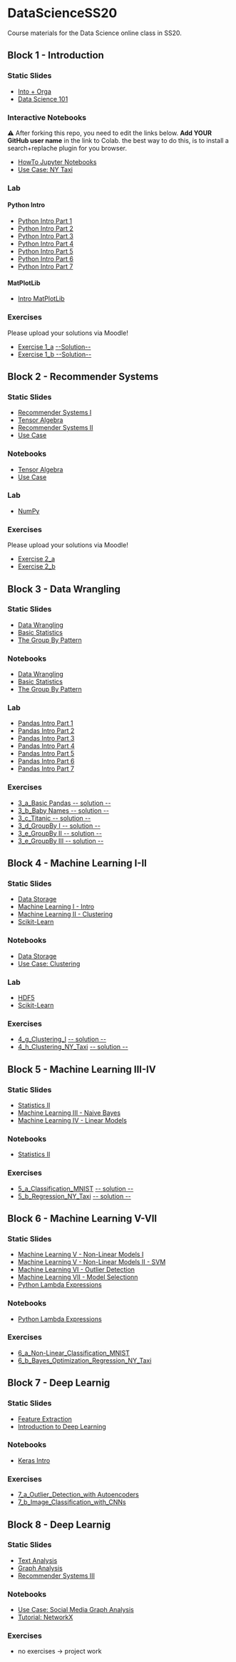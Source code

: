 # DataScienceSS20
Course materials for the Data Science online class in SS20.

## Block 1 - Introduction
### Static Slides
* [Into + Orga](Slides/01_a_Intro_and_Orga.pdf)
* [Data Science 101](Slides/01_b_Data_Science_101.pdf)

### Interactive Notebooks
:warning: After forking this repo, you need to edit the links below. **Add YOUR GitHub user name** in the link to Colab. the  best way to do this, is to install a search+replache plugin for you browser.

* [HowTo Jupyter Notebooks](https://colab.research.google.com/github/mrmarthy/DataScienceSS20/blob/master/Notebooks/01_a_Jupyter-Intro.ipynb)
* [Use Case: NY Taxi](https://colab.research.google.com/github/mrmarthy/DataScienceSS20/blob/master/Notebooks/01_b_UseCase_NY_Taxi.ipynb)

### Lab
#### Python Intro
* [Python Intro Part 1](https://colab.research.google.com/github/mrmarthy/DataScienceSS20/blob/master/Notebooks/01_c_Python-Intro/01_variables.ipynb)
* [Python Intro Part 2](https://colab.research.google.com/github/mrmarthy/DataScienceSS20/blob/master/Notebooks/01_c_Python-Intro/02_strings.ipynb)
* [Python Intro Part 3](https://colab.research.google.com/github/mrmarthy/DataScienceSS20/blob/master/Notebooks/01_c_Python-Intro/03_data_structures.ipynb)
* [Python Intro Part 4](https://colab.research.google.com/github/mrmarthy/DataScienceSS20/blob/master/Notebooks/01_c_Python-Intro/04_control_flow.ipynb)
* [Python Intro Part 5](https://colab.research.google.com/github/mrmarthy/DataScienceSS20/blob/master/Notebooks/01_c_Python-Intro/05_functions.ipynb)
* [Python Intro Part 6](https://colab.research.google.com/github/mrmarthy/DataScienceSS20/blob/master/Notebooks/01_c_Python-Intro/06_classes.ipynb)
* [Python Intro Part 7](https://colab.research.google.com/github/mrmarthy/DataScienceSS20/blob/master/Notebooks/01_c_Python-Intro/07_modules.ipynb)
#### MatPlotLib
* [Intro MatPlotLib](https://colab.research.google.com/github/mrmarthy/DataScienceSS20/blob/master/Notebooks/01_d_MatplotLib-Intro/Matplotlib-Intro.ipynb)

### Exercises
Please upload your solutions via Moodle!
* [Exercise 1_a](https://colab.research.google.com/github/mrmarthy/DataScienceSS20/blob/master/Exercises/1_a_Python.ipynb) [--Solution--](https://colab.research.google.com/github/mrmarthy/DataScienceSS20/blob/master/Exercises/1_a_Solution.ipynb)
* [Exercise 1_b](https://colab.research.google.com/github/mrmarthy/DataScienceSS20/blob/master/Exercises/1_b_MatplotLib.ipynb)[ --Solution--](https://colab.research.google.com/github/mrmarthy/DataScienceSS20/blob/master/Exercises/1_b-Solution.ipynb)

## Block 2 - Recommender Systems

### Static Slides
* [Recommender Systems I](Slides/02_a_Recommender_Systems_I.pdf)
* [Tensor Algebra](Slides/02_b_Tensor_Algebra.pdf )
* [Recommender Systems II](Slides/02_c_Recommender_Systems_II.pdf)
* [Use Case](Slides/02_d_Use_Case_Recommender_System.pdf)

### Notebooks
* [Tensor Algebra](https://colab.research.google.com/github/mrmarthy/DataScienceSS20/blob/master/Notebooks/02_b_Tensor_Algebra.ipynb)
* [Use Case](https://colab.research.google.com/github/mrmarthy/DataScienceSS20/blob/master/Notebooks/02_c_UseCase_RecommendationSystems.ipynb)

### Lab
* [NumPy](https://colab.research.google.com/github/mrmarthy/DataScienceSS20/blob/master/Notebooks/02_d_Numpy.ipynb)


### Exercises
Please upload your solutions via Moodle!
* [Exercise 2_a](https://colab.research.google.com/github/mrmarthy/DataScienceSS20/blob/master/Exercises/2_a_Numpy.ipynb)
* [Exercise 2_b](https://colab.research.google.com/github/mrmarthy/DataScienceSS20/blob/master/Exercises/2_b_Recommender_SVD.ipynb)

## Block 3 - Data Wrangling

### Static Slides
* [Data Wrangling](Slides/03_a_Data_Wrangling.pdf)
* [Basic Statistics](Slides/03_b_Basic_Statistics.pdf)
* [The Group By Pattern](Slides/03_c_Group_By.pdf)


### Notebooks
* [Data Wrangling](https://colab.research.google.com/github/mrmarthy/DataScienceSS20/blob/master/Notebooks/3_a_Data_Wrangling.ipynb)
* [Basic Statistics](https://colab.research.google.com/github/mrmarthy/DataScienceSS20/blob/master/Notebooks/3_b_Basic_Statistics.ipynb)
* [The Group By Pattern](https://colab.research.google.com/github/mrmarthy/DataScienceSS20/blob/master/Notebooks/3_c_GroupBy.ipynb)

### Lab
* [Pandas Intro Part 1](https://colab.research.google.com/github/mrmarthy/DataScienceSS20/blob/master/Notebooks/03_c_Pandas-Intro/pandas_01.ipynb)
* [Pandas Intro Part 2](https://colab.research.google.com/github/mrmarthy/DataScienceSS20/blob/master/Notebooks/03_c_Pandas-Intro/pandas_02.ipynb)
* [Pandas Intro Part 3](https://colab.research.google.com/github/mrmarthy/DataScienceSS20/blob/master/Notebooks/03_c_Pandas-Intro/pandas_03.ipynb)
* [Pandas Intro Part 4](https://colab.research.google.com/github/mrmarthy/DataScienceSS20/blob/master/Notebooks/03_c_Pandas-Intro/pandas_04.ipynb)
* [Pandas Intro Part 5](https://colab.research.google.com/github/mrmarthy/DataScienceSS20/blob/master/Notebooks/03_c_Pandas-Intro/pandas_05.ipynb)
* [Pandas Intro Part 6](https://colab.research.google.com/github/mrmarthy/DataScienceSS20/blob/master/Notebooks/03_c_Pandas-Intro/pandas_06.ipynb)
* [Pandas Intro Part 7](https://colab.research.google.com/github/mrmarthy/DataScienceSS20/blob/master/Notebooks/03_c_Pandas-Intro/pandas_07.ipynb)

### Exercises
* [3_a_Basic Pandas](https://colab.research.google.com/github/mrmarthy/DataScienceSS20/blob/master/Exercises/3_a_Basic_Pandas.ipynb)[ -- solution --](https://colab.research.google.com/github/mrmarthy/DataScienceSS20/blob/master/Exercises/3_a_solution.ipynb)
* [3_b_Baby Names](https://colab.research.google.com/github/mrmarthy/DataScienceSS20/blob/master/Exercises/3_b_Baby_Names.ipynb)[ -- solution --](https://colab.research.google.com/github/mrmarthy/DataScienceSS20/blob/master/Exercises/3_b_solution.ipynb)
* [3_c_Titanic](https://colab.research.google.com/github/mrmarthy/DataScienceSS20/blob/master/Exercises/3_c_Titanic.ipynb )[ -- solution --](https://colab.research.google.com/github/mrmarthy/DataScienceSS20/blob/master/Exercises/3_c_solution.ipynb)
* [3_d_GroupBy I](https://colab.research.google.com/github/mrmarthy/DataScienceSS20/blob/master/Exercises/3_d_GroupBy_I.ipynb)[ -- solution -- ](https://colab.research.google.com/github/mrmarthy/DataScienceSS20/blob/master/Exercises/3_d_solution.ipynb)
* [3_e_GroupBy II](https://colab.research.google.com/github/mrmarthy/DataScienceSS20/blob/master/Exercises/3_e_GroupBy_II.ipynb)[ -- solution --](https://colab.research.google.com/github/mrmarthy/DataScienceSS20/blob/master/Exercises/3_e_solution.ipynb)
* [3_e_GroupBy III](https://colab.research.google.com/github/mrmarthy/DataScienceSS20/blob/master/Exercises/3_f_GroupBy_II.ipynb)[ -- solution --](https://colab.research.google.com/github/mrmarthy/DataScienceSS20/blob/master/Exercises/3_f_solution.ipynb)

## Block 4 - Machine Learning I-II

### Static Slides
* [Data Storage](Slides/04_a_Data_Storage.pdf)
* [Machine Learning I - Intro](Slides/04-b_Machine_Learning_I.pdf)
* [Machine Learning II - Clustering](Slides/04_c_Machine_Learning_II.pdf)
* [Scikit-Learn](Slides/04_f_Lab_Scikit-Learn.pdf)


### Notebooks
* [Data Storage](https://colab.research.google.com/github/mrmarthy/DataScienceSS20/blob/master/Notebooks/04_a_Data_Storage.ipynb)
* [Use Case: Clustering](https://colab.research.google.com/github/mrmarthy/DataScienceSS20/blob/master/Notebooks/04_d_UseCase_NY_Taxy_II.ipynb)

### Lab
* [HDF5](https://colab.research.google.com/github/mrmarthy/DataScienceSS20/blob/master/Notebooks/04_e_Lab_HDF5.ipynb)
* [Scikit-Learn](https://colab.research.google.com/github/mrmarthy/DataScienceSS20/blob/master/Notebooks/04_f_Lab_Scikit_Learn.ipynb)


### Exercises
* [4_g_Clustering_I](https://colab.research.google.com/github/mrmarthy/DataScienceSS20/blob/master/Exercises/4_g_Clustering_I.ipynb) [ -- solution --](https://colab.research.google.com/github/mrmarthy/DataScienceSS20/blob/master/Exercises/4_g_Clustering_I_solution.ipynb)
* [4_h_Clustering_NY_Taxi](https://colab.research.google.com/github/mrmarthy/DataScienceSS20/blob/master/Exercises/4_h_Clustering_II_NY_Taxy_II.ipynb) [ -- solution --](https://colab.research.google.com/github/mrmarthy/DataScienceSS20/blob/master/Exercises/4_h_Clustering_II_NY_Taxy_II_solution.ipynb)


## Block 5 - Machine Learning III-IV

### Static Slides
* [Statistics II](Slides/05_a_Statistics_II.pdf)
* [Machine Learning III - Naive Bayes](Slides/05_b_Machine_Learning_III_bayes.pdf)
* [Machine Learning IV - Linear Models](Slides/05_c_Machine_Learning_IV_linear.pdf)


### Notebooks
* [Statistics II](https://colab.research.google.com/github/mrmarthy/DataScienceSS20/blob/master/Notebooks/05_a_Statistics_Part_II.ipynb)

### Exercises
* [5_a_Classification_MNIST](https://colab.research.google.com/github/mrmarthy/DataScienceSS20/blob/master/Exercises/5_a_Classification.ipynb)  [ -- solution --](https://colab.research.google.com/github/mrmarthy/DataScienceSS20/blob/master/Exercises/5_a_Classification_solution.ipynb)
* [5_b_Regression_NY_Taxi](https://colab.research.google.com/github/mrmarthy/DataScienceSS20/blob/master/Exercises/5_b_Regression_NY_Taxy.ipynb)  [ -- solution --](https://colab.research.google.com/github/mrmarthy/DataScienceSS20/blob/master/Exercises/5_b_Regression_NY_Taxi_solution.ipynb)


## Block 6 - Machine Learning V-VII

### Static Slides
* [Machine Learning V - Non-Linear Models I](Slides/06_a_Machine_Learning_V_nonlinear_models_part_I.pdf)
* [Machine Learning V - Non-Linear Models II - SVM](Slides/06_b_Machine_Learning_V_nonlinear_models_part_II.pdf)
* [Machine Learning VI - Outlier Detection](Slides/06_c_Machine_Learning_VI_outlier_detection.pdf)
* [Machine Learning VII - Model Selectionn](Slides/06_d_Machine_Learning_VII_Model_Selection.pdf)
* [Python Lambda Expressions](Slides/06_e_Python_lambda.pdf)

### Notebooks
* [Python Lambda Expressions](https://colab.research.google.com/github/mrmarthy/DataScienceSS20/blob/master/Notebooks/06_Lambda_Operators.ipynb)

### Exercises
* [6_a_Non-Linear_Classification_MNIST](https://colab.research.google.com/github/mrmarthy/DataScienceSS20/blob/master/Exercises/6_a_Non-Linear_Classification.ipynb)
* [6_b_Bayes_Optimization_Regression_NY_Taxi](https://colab.research.google.com/github/mrmarthy/DataScienceSS20/blob/master/Exercises/6_b_AutoSkLearn_Regression_NY_Taxy.ipynb)

## Block 7 - Deep Learnig

### Static Slides
* [Feature Extraction ](Slides/07_a_Machine_Learning_VII_Feature_Extraction.pdf)
* [Introduction to Deep Learning](Slides/07_b_Deep_Learning_Introduction.pdf)

### Notebooks
* [Keras Intro](https://colab.research.google.com/github/mrmarthy/DataScienceSS20/blob/master/Notebooks/07_c_keras_intro.ipynb)

### Exercises
* [7_a_Outlier_Detection_with Autoencoders](https://colab.research.google.com/github/mrmarthy/DataScienceSS20/blob/master/Exercises/7_a_Autoencoder.ipynb)
* [7_b_Image_Classification_with_CNNs](https://colab.research.google.com/github/mrmarthy/DataScienceSS20/blob/master/Exercises/7_b_CNNs.ipynb)

## Block 8 - Deep Learnig

### Static Slides
* [Text Analysis](Slides/08_a_Text_Analysis.pdf)
* [Graph Analysis](Slides/08_b_Graph_Analysis.pdf)
* [Recommender Systems III](Slides/08_c_Recommender_Systems_III.pdf)


### Notebooks
* [Use Case: Social Media Graph Analysis](https://colab.research.google.com/github/YOUR_USER_NAME_HERE/DataScienceSS20/blob/master/Notebooks/08_c_Network_Usecase.ipynb)
* [Tutorial: NetworkX](https://colab.research.google.com/github/YOUR_USER_NAME_HERE/DataScienceSS20/blob/master/Notebooks/08_b_NetworkX_Tutorial.ipynb)

### Exercises
* no exercises -> project work

